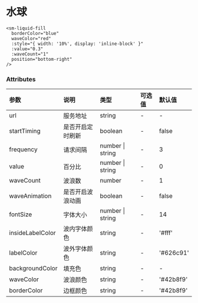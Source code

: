 # 水球

```vue
<sm-liquid-fill
  borderColor="blue"
  waveColor="red"
  :style="{ width: '10%', display: 'inline-block' }"
  :value="0.3"
  :waveCount="1"
  position="bottom-right"
/>
```

### Attributes

| 参数             | 说明             | 类型             | 可选值 | 默认值    |
| :--------------- | :--------------- | :--------------- | :----- | :-------- |
| url              | 服务地址         | string           | -      | -         |
| startTiming      | 是否开启定时刷新 | boolean          | -      | false     |
| frequency        | 请求间隔         | number \| string | -      | 3         |
| value            | 百分比           | number \| string | -      | 0         |
| waveCount        | 波浪数           | number           | -      | 1         |
| waveAnimation    | 是否开启波浪动画 | boolean          | -      | false     |
| fontSize         | 字体大小         | number \| string | -      | 14        |
| insideLabelColor | 波内字体颜色     | string           | -      | '#fff'    |
| labelColor       | 波外字体颜色     | string           | -      | '#626c91' |
| backgroundColor  | 填充色           | string           | -      | -         |
| waveColor        | 波浪颜色         | string           | -      | '#42b8f9' |
| borderColor      | 边框颜色         | string           | -      | '#42b8f9' |
